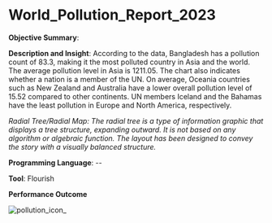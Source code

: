 # World_Pollution_Report_2023
**Objective Summary**: 

**Description and Insight**: According to the data, Bangladesh has a pollution count of 83.3, making it the most polluted country in Asia and the world. The average pollution level in Asia is 1211.05. The chart also indicates whether a nation is a member of the UN. On average, Oceania countries such as New Zealand and Australia have a lower overall pollution level of 15.52 compared to other continents. UN members Iceland and the Bahamas have the least pollution in Europe and North America, respectively.

*Radial Tree/Radial Map: The radial tree is a type of information graphic that displays a tree structure, expanding outward. It is not based on any algorithm or algebraic function. The layout has been designed to convey the story with a visually balanced structure.*

**Programming Language**:  --


**Tool**: Flourish


**Performance Outcome**

![pollution_icon_](https://github.com/user-attachments/assets/bb4dabbe-e3f6-41c2-9afe-66661fe4da48)
